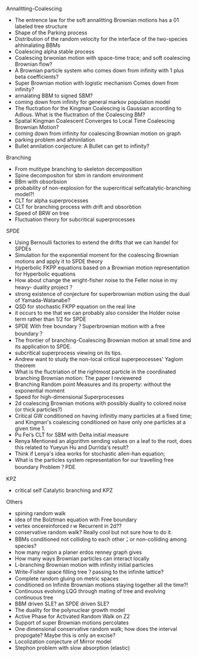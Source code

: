 

Annalitting-Coalescing

* The entrence law for the soft annalitting Brownian motions has a 01 labeled tree structure 
* Shape of the Parking process
* Distribution of the random velocity for the interface of the two-species ahhinalating BBMs
* Coalescing alpha stable process
* Coalescing brwonian motion with space-time trace; and soft coalescing Brownian flow?
* A Brownian particle system who comes down from infinity with 1 plus beta coefficients?
* Super Brownian motion with logistic mechanism Comes down from infinity?
* annalating BBM to signed SBM?
* coming down from infinity for general markov population model
* The fluctration for the Kingman Coalescing is Gaussian according to Adlous. What is the fluctration of the Coalescing BM?
* Spatial Kingman Coalescent Converges to Local Time Coalescing Brownian Motion?
* coming down from infinity for coalescing Brownian motion on graph
* parking problem and ahhinilation
* Bullet annilation conjecture: A Bullet can get to infinity?

Branching

* From mutitype branching to skeleton decomposition
* Spine decompositon for sbm in random environment
* BBm with obsorbsion
* probability of non-explosion for the supercritical selfcatalytic-branching model?!
* CLT for alpha superprocesses
* CLT for branching process with drift and obsorbtion
* Speed of BRW on tree
* Fluctuation theory for subcritical superprocesses

SPDE

* Using Bernoulli factories to extend the drifts that we can handel for SPDEs
* Simulation for the exponential moment for the coalescing Brownian motions and apply it to SPDE theory
* Hyperbolic FKPP equations based on a Brownian motion representation for Hyperbolic equations
* How about change the wright-fisher noise to the Feller noise in my heavy- duality project？
* strong existence of conjecture for superbrownian motion using the dual of Yamada-Watanabe?
* QSD for stochastic FKPP equation on the real line
* it occurs to me that we can probably also consider the Holder noise term rather than 1/2 for SPDE
* SPDE With free boundary？Superbrownian motion with a free boundary？
* The frontier of branching-Coalescing Brownian motion at small time and its application to SPDE.
* subcritical superprocess viewing on its tips.
* Andrew want to study the non-local critical superpeocesses' Yaglom theorem
* What is the fluctriation of the rightmost particle in the coordinated branching Brownian motion: The paper I reviewered
* Branching Random point Measures and its property: without the exponential moment
* Speed for high-dimensional Superprocesses
* 2d coalescing Brownian motions with possibly duality to colored noise (or thick particles?)
* Critical GW conditioned on having infinitly many particles at a fixed time; and Kingman's coalescing conditioned on have only one particles at a given time 1.
* Pu Fei‘s CLT for SBM with Delta initial measure
* Renya Mentioned an algorithm sending values on a leaf to the root, does this related to Yueyun Hu and Durrida's result?
* Think if Lenya's idea works for stochastic allen-han equation;
* What is the particles system representation for our travelling free boundary Problem？PDE

KPZ

* critical self Catalytic branching and KPZ

Others

* spining random walk
* idea of the Bolztman equation with Free boundary
* vertex oncereinforced r w Recurrent in 2d??
* conservative random walk? Really cool but not sure how to do it.
* BBMs conditioned not colliding to each other；or non-colliding among species?
* how many region a planer erdos renney graph gives
* How many ways Brownian particles can interact locally
* L-branching Brownian motion with infinity initial particles
* Write-Fisher space filling tree？passing to the infinite lattice?
* Complete random gluing on metric spaces
* conditioned on Infinite Brownian motions staying together all the time?!
* Continuous evolving LQG through mating of tree and evolving continuous tree
* BBM driven SLE? an SPDE driven SLE?
* The duality for the polynuclear growth model
* Active Phase for Activated Random Walk on Z2
* Support of super Brownian motions percolates
* One dimensional conservative random walk; how does the interval propogate? Maybe this is only an excise?
* Locolization conjecture of Mirror model
* Stephon problem with slow absorption (elastic)